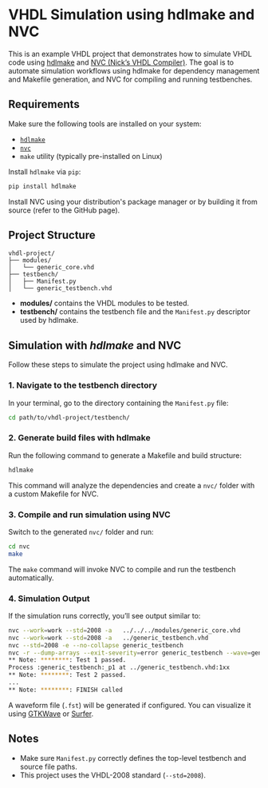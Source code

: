 # VHDL Simulation using hdlmake and NVC

This is an example VHDL project that demonstrates how to simulate VHDL code using [hdlmake](https://github.com/hdl/hdlmake) and [NVC (Nick’s VHDL Compiler)](https://github.com/nickg/nvc). The goal is to automate simulation workflows using hdlmake for dependency management and Makefile generation, and NVC for compiling and running testbenches.

## Requirements

Make sure the following tools are installed on your system:

- [`hdlmake`](https://github.com/hdl/hdlmake)
- [`nvc`](https://github.com/nickg/nvc)
- `make` utility (typically pre-installed on Linux)

Install `hdlmake` via `pip`:

```bash
pip install hdlmake
```

Install NVC using your distribution's package manager or by building it from source (refer to the GitHub page).

## Project Structure

```
vhdl-project/
├── modules/
│   └── generic_core.vhd
├── testbench/
│   ├── Manifest.py
│   └── generic_testbench.vhd
```

- **modules/** contains the VHDL modules to be tested.
- **testbench/** contains the testbench file and the `Manifest.py` descriptor used by hdlmake.

## Simulation with *hdlmake* and NVC

Follow these steps to simulate the project using hdlmake and NVC.

### 1. Navigate to the testbench directory

In your terminal, go to the directory containing the `Manifest.py` file:

```bash
cd path/to/vhdl-project/testbench/
```

### 2. Generate build files with hdlmake

Run the following command to generate a Makefile and build structure:

```bash
hdlmake
```

This command will analyze the dependencies and create a `nvc/` folder with a custom Makefile for NVC.

### 3. Compile and run simulation using NVC

Switch to the generated `nvc/` folder and run:

```bash
cd nvc
make
```

The `make` command will invoke NVC to compile and run the testbench automatically.

### 4. Simulation Output

If the simulation runs correctly, you’ll see output similar to:

```bash
nvc --work=work --std=2008 -a   ../../../modules/generic_core.vhd
nvc --work=work --std=2008 -a   ../generic_testbench.vhd
nvc --std=2008 -e --no-collapse generic_testbench
nvc -r --dump-arrays --exit-severity=error generic_testbench --wave=generic_testbench.fst --format=fst
** Note: ********: Test 1 passed.
Process :generic_testbench:_p1 at ../generic_testbench.vhd:1xx
** Note: ********: Test 2 passed.
...
** Note: ********: FINISH called
```

A waveform file (`.fst`) will be generated if configured. You can visualize it using [GTKWave](http://gtkwave.sourceforge.net/) or [Surfer](https://surfer-project.org/).

## Notes

- Make sure `Manifest.py` correctly defines the top-level testbench and source file paths.
- This project uses the VHDL-2008 standard (`--std=2008`).

